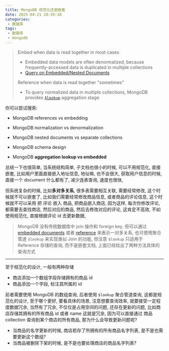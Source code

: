 ```yaml
---
title: MongoDB 规范化还是嵌套
date: 2025-04-21 20:39:18
categories:
 - 数据库
tags:
 - 数据库
 - mongodb
---
```


> Embed when data is read together in most cases
>
> - Embedded data models are often denormalized,  because frequently-accessed data is duplicated in multiple collections
> - [Query on Embedded/Nested Documents](https://www.mongodb.com/docs/manual/tutorial/query-embedded-documents/#std-label-read-operations-embedded-documents)
>
> Reference when data is read together "sometimes"
>
> - To query normalized data in multiple collections, MongoDB provides [`$lookup`](https://www.mongodb.com/docs/manual/reference/operator/aggregation/lookup/#mongodb-pipeline-pipe.-lookup) aggregation stage

你可以尝试搜索:

- MongoDB references vs embedding 
- MongoDB normalization vs denormalization
- MongoDB nested documents vs separate collections
- MongoDB schema design

- MongoDB **aggregation lookup vs embedded**

总结一下也很简单, 当系统结构简单, 子文档也很小的时候, 可以不用规范化, 直接嵌套, 比如用户里面直接嵌入地址信息, 地址嘛, 也不会很大, 获取用户信息的时候, 直接一个 document 什么都有了, 减少连表查询, 速度也很快, 

但系统复杂的时候, 比如**多对多关系**, 很多表需要相互关联, 需要经常修改, 这个时候就不可以嵌套了, 比如我们需要经常修改商品信息, 或者商品的评论信息, 这个时候就不可以采用 把 评论 嵌入 商品, 把商品嵌入商店, 因为这样, 每次你修改评论, 都需要去查找商店, 然后对应的商品, 然后去修改对应的评论, 这肯定不高效, 不如使用规范化, 直接根据评论 id 去更新数据, 

> MongoDB 没有传统数据库中 join 操作和 foreign key, 但可以通过 [embedded documents](https://www.mongodb.com/docs/manual/data-modeling/concepts/embedding-vs-references/#embedded-data-models) 或者 [reference](https://www.mongodb.com/docs/manual/data-modeling/concepts/embedding-vs-references/#std-label-data-modeling-referencing) 来表示一对多关系, 也可使用聚合管道 `$lookup` 来实现类似 Join 的功能, 但注意 `$lookup`  只适用于 Reference 存储的查询, 而不是嵌套文档, 上面已经给出了两种方法具体的查询方式

------

至于规范化的设计, 一般有两种存储

- 商店添加一个数组字段存储拥有的商品 id
- 商品添加一个字段, 标注其所属的 id

前者需要使用 MongoDB 的数组查询, 后者使用 `$lookup` 聚合管道查询, 这都是规范化的设计, 至于哪个更好, 要看具体的场景, 注意想要查询效率, 就要接受一定程度数据冗余, 当然有了冗余, 不仅仅是占用空间的问题, 还存在更新的问题, 比如商店存储其拥有的所有商品 id 或者 name 这就是冗余, 因为可以直接通过 商品 collection 查询到某个商店的所有商品, 那为什么会导致更新问题呢?

- 当商品的名字更新的时候, 商店若存了所拥有的所有商品名字列表, 是不是也需要更新这个数组?
- 当商品被删除下架的时候, 是不是也要处理商店的商品名字列表?



